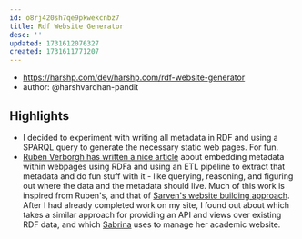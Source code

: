 ```yaml
---
id: o8rj420sh7qe9pkwekcnbz7
title: Rdf Website Generator
desc: ''
updated: 1731612076327
created: 1731611771207
---
```


- https://harshp.com/dev/harshp.com/rdf-website-generator
- author: @harshvardhan-pandit

## Highlights

- I decided to experiment with writing all metadata in RDF and using a SPARQL query to generate the necessary static web pages. For fun.
- [Ruben Verborgh has written a nice article](https://ruben.verborgh.org/articles/queryable-research-data/) about embedding metadata within webpages using RDFa and using an ETL pipeline to extract that metadata and do fun stuff with it - like querying, reasoning, and figuring out where the data and the metadata should live. Much of this work is inspired from Ruben's, and that of [Sarven's website building approach](https://csarven.ca/how-to-create-a-linked-data-site). After I had already completed work on my site, I found out about  which takes a similar approach for providing an API and views over existing RDF data, and which [Sabrina](http://sabrinakirrane.com/) uses to manage her academic website.